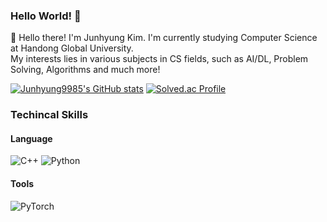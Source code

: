 ### Hello World! 👋

👋 Hello there! I'm Junhyung Kim. I'm currently studying Computer Science at Handong Global University.<br />
My interests lies in various subjects in CS fields, such as AI/DL, Problem Solving, Algorithms and much more!

<!--
**junhyung9985/junhyung9985** is a ✨ _special_ ✨ repository because its `README.md` (this file) appears on your GitHub profile.

Here are some ideas to get you started:

- 🔭 I’m currently working on ...
- 🌱 I’m currently learning ...
- 👯 I’m looking to collaborate on ...
- 🤔 I’m looking for help with ...
- 💬 Ask me about ...
- 📫 How to reach me: ...
- 😄 Pronouns: ...
- ⚡ Fun fact: ...
-->
[![Junhyung9985's GitHub stats](https://github-readme-stats.vercel.app/api?username=junhyung9985)](https://github.com/anuraghazra/github-readme-stats)
[![Solved.ac Profile](http://mazassumnida.wtf/api/v2/generate_badge?boj=junhyung9985)](https://solved.ac/junhyung9985/)

### Techincal Skills
#### Language
![C++](https://img.shields.io/badge/C++-00599C?style=for-the-badge&logo=cplusplus&logoColor=white)
![Python](https://img.shields.io/badge/Python-3776AB?style=for-the-badge&logo=Python&logoColor=white)

#### Tools
![PyTorch](https://img.shields.io/badge/PyTorch-EE4C2C?style=for-the-badge&logo=PyTorch&logoColor=white)


